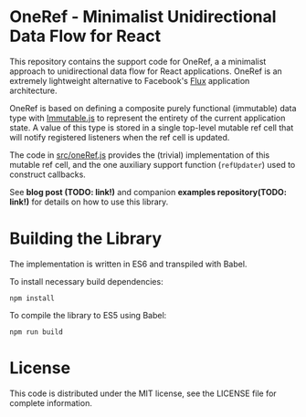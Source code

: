 # OneRef - Minimalist Unidirectional Data Flow for React 

This repository contains the support code for OneRef, a a minimalist approach to unidirectional data flow for React applications. 
OneRef is an extremely lightweight alternative to
Facebook's [Flux](http://facebook.github.io/flux/) application architecture.

OneRef is based on defining a composite purely functional (immutable) data type
with [Immutable.js](https://facebook.github.io/immutable-js/) to represent the entirety of
the current application state. A value of this type is stored in a single top-level mutable ref cell that will notify registered listeners when the ref cell is updated.

The code in [src/oneRef.js](src/oneRef.js) provides the (trivial) implementation of this mutable ref cell, and the one auxiliary support function (`refUpdater`) used to construct callbacks. 

See **blog post (TODO: link!)** and companion **examples repository(TODO: link!)** for details on how to use this library.

# Building the Library

The implementation is written in ES6 and transpiled with Babel.

To install necessary build dependencies:

    npm install

To compile the library to ES5 using Babel:

    npm run build

# License

This code is distributed under the MIT license, see the LICENSE file for complete information.
